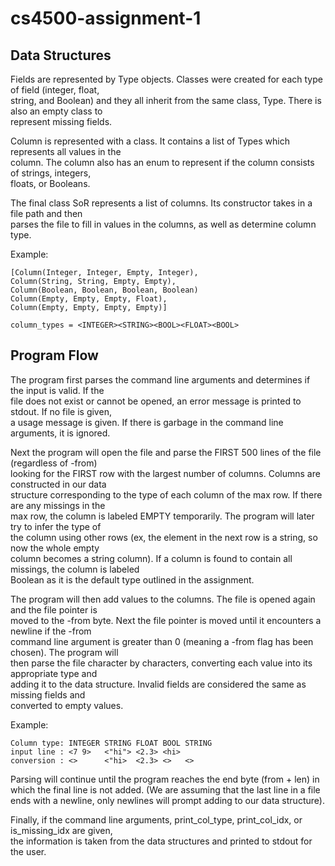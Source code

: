 # cs4500-assignment-1

## Data Structures

Fields are represented by Type objects. Classes were created for each type of field (integer, float,  
string, and Boolean) and they all inherit from the same class, Type. There is also an empty class to  
represent missing fields.  

Column is represented with a class. It contains a list of Types which represents all values in the  
column. The column also has an enum to represent if the column consists of strings, integers,  
floats, or Booleans.  

The final class SoR represents a list of columns. Its constructor takes in a file path and then  
parses the file to fill in values in the columns, as well as determine column type.

Example:  
```
[Column(Integer, Integer, Empty, Integer), 
Column(String, String, Empty, Empty),
Column(Boolean, Boolean, Boolean, Boolean)
Column(Empty, Empty, Empty, Float),
Column(Empty, Empty, Empty, Empty)]

column_types = <INTEGER><STRING><BOOL><FLOAT><BOOL>
```

## Program Flow

The program first parses the command line arguments and determines if the input is valid. If the  
file does not exist or cannot be opened, an error message is printed to stdout. If no file is given,  
a usage message is given. If there is garbage in the command line arguments, it is ignored.  

Next the program will open the file and parse the FIRST 500 lines of the file (regardless of -from)  
looking for the FIRST row with the largest number of columns. Columns are constructed in our data  
structure corresponding to the type of each column of the max row. If there are any missings in the  
max row, the column is labeled EMPTY temporarily. The program will later try to infer the type of  
the column using other rows (ex, the element in the next row is a string, so now the whole empty  
column becomes a string column). If a column is found to contain all missings, the column is labeled  
Boolean as it is the default type outlined in the assignment.   

The program will then add values to the columns. The file is opened again and the file pointer is  
moved to the -from byte. Next the file pointer is moved until it encounters a newline if the -from  
command line argument is greater than 0 (meaning a -from flag has been chosen). The program will  
then parse the file character by characters, converting each value into its appropriate type and  
adding it to the data structure. Invalid fields are considered the same as missing fields and  
converted to empty values. 

Example:
```
Column type: INTEGER STRING FLOAT BOOL STRING
input line : <7 9>   <"hi"> <2.3> <hi>
conversion : <>      <"hi>  <2.3> <>   <>
```

Parsing will continue until the program reaches the end byte (from + len) in which the final line is 
not added. (We are assuming that the last line in a file ends with a newline, only newlines will
prompt adding to our data structure). 

Finally, if the command line arguments, print_col_type, print_col_idx, or is_missing_idx are given,  
the information is taken from the data structures and printed to stdout for the user.

